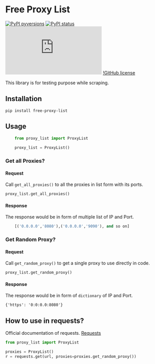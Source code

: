 # Free Proxy List
[![PyPI pyversions](https://img.shields.io/pypi/pyversions/ansicolortags.svg)](https://pypi.python.org/pypi/ansicolortags/)
[![PyPI status](https://img.shields.io/pypi/status/ansicolortags.svg)](https://pypi.python.org/pypi/ansicolortags/)
[![Latest release](https://badgen.net/github/release/Naereen/Strapdown.js)](https://github.com/Naereen/Strapdown.js/releases)
[!GitHub license](https://img.shields.io/github/license/Naereen/StrapDown.js.svg)



This library is for testing purpose while scraping.

## Installation

    pip install free-proxy-list


## Usage
```python
    from proxy_list import ProxyList
    
    proxy_list = ProxyList()
```

### Get all Proxies?

#### Request	 
Call `get_all_proxies()` to all the proxies in list form with its ports.
```python
proxy_list.get_all_proxies()
```
#### Response     
The response would be in form of multiple list of IP and Port.

```python
    [('0.0.0.0','8080'),('0.0.0.0','9090'), and so on]
```

### Get Random Proxy?

#### Request	 
Call `get_random_proxy()` to get a single proxy to use directly in code.

```python
proxy_list.get_random_proxy()
```
    
#### Response     
The response would be in form of `dictionary` of IP and Port.

    {'https': '0:0:0.0:8080'}

## How to use in requests?
Official documentation of requests. [Requests](https://docs.python-requests.org/en/master/)

```python
from proxy_list import ProxyList

proxies = ProxyList()
r = requests.get(url, proxies=proxies.get_random_proxy())
```